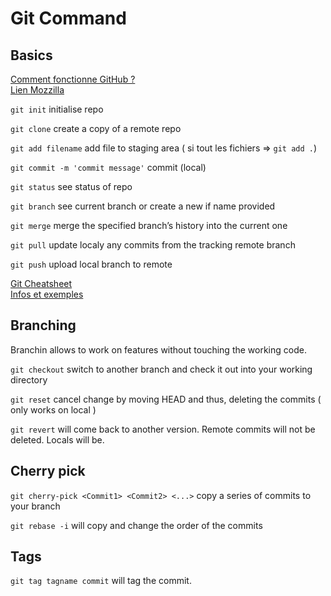 
# Git Command

## Basics 

[Comment fonctionne GitHub ?](https://guides.github.com/introduction/git-handbook)  
[Lien Mozzilla](https://developer.mozilla.org/fr/docs/Learn/Tools_and_testing/GitHub)  


    
`git init`  initialise repo
    
`git clone`  create a copy of a remote repo
    
`git add filename`  add file to staging area ( si tout les fichiers =>  `git add .`)
    
`git commit -m 'commit message'`  commit (local) 
    
`git status` see status of repo

`git branch` see current branch or create a new if name provided

`git merge`  merge the specified branch’s history into the current one
    
`git pull`  update localy any commits from the tracking remote branch
    
`git push` upload local branch to remote
    


[Git Cheatsheet](https://education.github.com/git-cheat-sheet-education.pdf)  
[Infos et exemples](https://docs.github.com/en/get-started/using-git/about-git)  


## Branching 

Branchin allows to work on features without touching the working code.

`git checkout` switch to another branch and check it out into your working directory

`git reset` cancel change by moving HEAD and thus, deleting the commits ( only works on local )

`git revert` will come back to another version. Remote commits will not be deleted. Locals will be. 


## Cherry pick 

`git cherry-pick <Commit1> <Commit2> <...>` copy a series of commits to your branch

`git rebase -i` will copy and change the order of the commits

## Tags 

`git tag tagname commit` will tag the commit.










